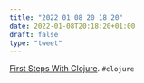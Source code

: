 ```yaml
---
title: "2022 01 08 20 18 20"
date: 2022-01-08T20:18:20+01:00
draft: false
type: "tweet"
---
```

[First Steps With Clojure](https://jacobobryant.com/post/2019/learn-clojure/). `#clojure`
